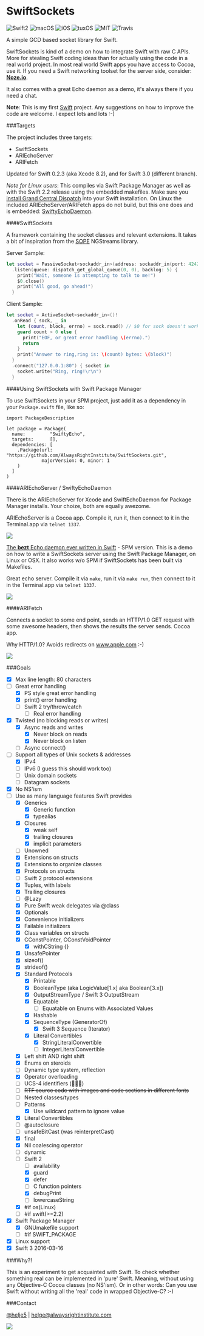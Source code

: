 SwiftSockets
============
![Swift2](https://img.shields.io/badge/Swift-2-blue.svg)
![macOS](https://img.shields.io/badge/os-Mac%20OS%20X-green.svg?style=flat)
![iOS](https://img.shields.io/badge/os-iOS-green.svg?style=flat)
![tuxOS](https://img.shields.io/badge/os-Linux-green.svg?style=flat)
![MIT](https://img.shields.io/badge/license-MIT-blue.svg?style=flat)
![Travis](https://api.travis-ci.org/AlwaysRightInstitute/SwiftSockets.svg?branch=develop&style=flat)

A simple GCD based socket library for Swift.

SwiftSockets is kind of a demo on how to integrate Swift with raw C APIs. More
for stealing Swift coding ideas than for actually using the code in a real
world project. In most real world Swift apps you have access to Cocoa, use it.
If you need a Swift networking toolset for the server side,
consider: [**Noze.io**](http://noze.io/).

It also comes with a great Echo daemon as a demo, it's always there if you need
a chat.

**Note**: This is my first [Swift](https://developer.apple.com/swift/) project.
Any suggestions on how to improve the code are welcome. I expect lots and lots
:-)

###Targets

The project includes three targets:
- SwiftSockets
- ARIEchoServer
- ARIFetch

Updated for Swift 0.2.3 (aka Xcode 8.2), and for Swift 3.0 (different branch).

*Note for Linux users*:
This compiles via Swift Package Manager
as well as with the Swift 2.2 release using the embedded makefiles.
Make sure you 
[install Grand Central Dispatch](http://noze.io/install-swift/#linux-install-libdispatch)
into your Swift installation.
On Linux the included ARIEchoServer/ARIFetch apps do not build, but this one
does and is embedded:
[SwiftyEchoDaemon](http://www.alwaysrightinstitute.com/SwiftyEchoDaemon/).

####SwiftSockets

A framework containing the socket classes and relevant extensions. It takes a
bit of inspiration from the [SOPE](http://sope.opengroupware.org) NGStreams
library.

Server Sample:
```swift
let socket = PassiveSocket<sockaddr_in>(address: sockaddr_in(port: 4242))!
  .listen(queue: dispatch_get_global_queue(0, 0), backlog: 5) {
    print("Wait, someone is attempting to talk to me!")
    $0.close()
    print("All good, go ahead!")
  }
```

Client Sample:
```swift
let socket = ActiveSocket<sockaddr_in>()!
  .onRead { sock, _ in
    let (count, block, errno) = sock.read() // $0 for sock doesn't work anymore?
    guard count > 0 else {
      print("EOF, or great error handling \(errno).")
      return
    }
    print("Answer to ring,ring is: \(count) bytes: \(block)")
  }
  .connect("127.0.0.1:80") { socket in
    socket.write("Ring, ring!\r\n")
  }
```

####Using SwiftSockets with Swift Package Manager

To use SwiftSockets in your SPM project, just add it as a dependency in your
`Package.swift` file, like so:

    import PackageDescription
    
    let package = Package(
      name:         "SwiftyEcho",
      targets:      [],
      dependencies: [
        .Package(url: "https://github.com/AlwaysRightInstitute/SwiftSockets.git",
                 majorVersion: 0, minor: 1
        )
      ]
    )


####ARIEchoServer / SwiftyEchoDaemon

There is the ARIEchoServer for Xcode and SwiftEchoDaemon for Package Manager
installs. Your choize, both are equally awezome.

ARIEchoServer is a Cocoa app. Compile it, run it, then
connect to it in the Terminal.app via ```telnet 1337```.

![](http://i.imgur.com/874ovtE.png)

[The **bezt** Echo daemon ever written in Swift](http://www.alwaysrightinstitute.com/SwiftyEchoDaemon/) - SPM version.
This is a demo on how to write a SwiftSockets server using the
Swift Package Manager, on Linux or OSX.
It also works w/o SPM if SwiftSockets has been built
via Makefiles.

Great echo server. Compile it via `make`, run it via `make run`, then
connect to it in the Terminal.app via ```telnet 1337```.

![](http://i.imgur.com/mzXANTC.png)

####ARIFetch

Connects a socket to some end point, sends an HTTP/1.0 GET request with some
awesome headers, then shows the results the server sends. Cocoa app.

Why HTTP/1.0? Avoids redirects on www.apple.com :-)

![](http://i.imgur.com/nRhADxg.png)


###Goals

- [x] Max line length: 80 characters
- [ ] Great error handling
  - [x] PS style great error handling
  - [x] print() error handling
  - [ ] Swift 2 try/throw/catch
    - [ ] Real error handling
- [x] Twisted (no blocking reads or writes)
  - [x] Async reads and writes
    - [x] Never block on reads
    - [x] Never block on listen
  - [ ] Async connect()
- [ ] Support all types of Unix sockets & addresses
  - [x] IPv4
  - [ ] IPv6 (I guess this should work too)
  - [ ] Unix domain sockets
  - [ ] Datagram sockets
- [x] No NS'ism
- [ ] Use as many language features Swift provides
  - [x] Generics
    - [x] Generic function
    - [x] typealias
  - [x] Closures
    - [x] weak self
    - [x] trailing closures
    - [x] implicit parameters
  - [ ] Unowned
  - [x] Extensions on structs
  - [x] Extensions to organize classes
  - [x] Protocols on structs
  - [ ] Swift 2 protocol extensions
  - [x] Tuples, with labels
  - [x] Trailing closures
  - [ ] @Lazy
  - [x] Pure Swift weak delegates via @class
  - [x] Optionals
  - [x] Convenience initializers
  - [x] Failable initializers
  - [x] Class variables on structs
  - [x] CConstPointer, CConstVoidPointer
    - [x] withCString {}
  - [x] UnsafePointer
  - [x] sizeof()
  - [x] strideof()
  - [x] Standard Protocols
    - [x] Printable
    - [x] BooleanType (aka LogicValue[1.x] aka Boolean[3.x])
    - [x] OutputStreamType / Swift 3 OutputStream
    - [x] Equatable
      - [ ] Equatable on Enums with Associated Values
    - [x] Hashable
    - [x] SequenceType (GeneratorOf<T>)
      - [x] Swift 3 Sequence (Iterator<T>)
    - [x] Literal Convertibles
      - [x] StringLiteralConvertible
      - [ ] IntegerLiteralConvertible
  - [x] Left shift AND right shift
  - [x] Enums on steroids
  - [ ] Dynamic type system, reflection
  - [x] Operator overloading
  - [ ] UCS-4 identifiers (🐔🐔🐔)
  - [ ] ~~RTF source code with images and code sections in different fonts~~
  - [ ] Nested classes/types
  - [ ] Patterns
    - [x] Use wildcard pattern to ignore value
  - [x] Literal Convertibles
  - [ ] @autoclosure
  - [ ] unsafeBitCast (was reinterpretCast)
  - [x] final
  - [x] Nil coalescing operator
  - [ ] dynamic
  - [ ] Swift 2
    - [ ] availability
    - [x] guard
    - [x] defer
    - [ ] C function pointers
    - [x] debugPrint
    - [ ] lowercaseString
  - [x] #if os(Linux)
  - [ ] #if swift(>=2.2)
- [x] Swift Package Manager
  - [x] GNUmakefile support
  - [ ] #if SWIFT_PACKAGE
- [x] Linux support
- [x] Swift 3 2016-03-16

###Why?!

This is an experiment to get acquainted with Swift. To check whether something
real can be implemented in 'pure' Swift. Meaning, without using any Objective-C
Cocoa classes (no NS'ism).
Or in other words: Can you use Swift without writing all the 'real' code in
wrapped Objective-C? :-)

###Contact

[@helje5](http://twitter.com/helje5) | helge@alwaysrightinstitute.com

![](http://www.alwaysrightinstitute.com/images/ARI-symbol-logo.png)
